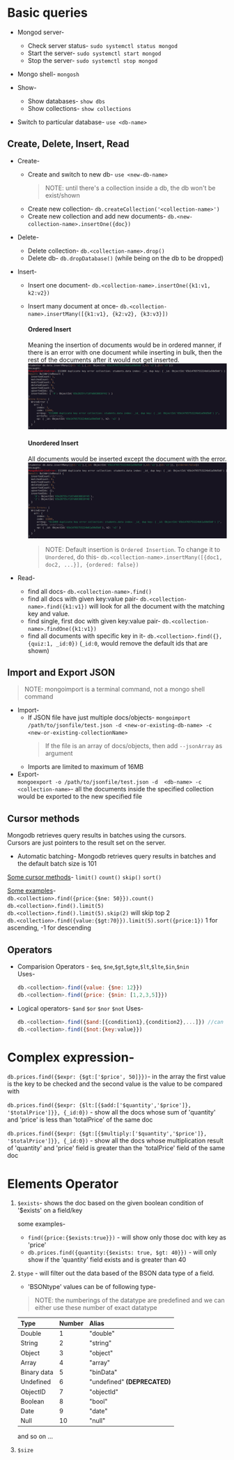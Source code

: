 # Basic queries

- Mongod server-

  - Check server status- `sudo systemctl status mongod`
  - Start the server- `sudo systemctl start mongod`
  - Stop the server- `sudo systemctl stop mongod`

- Mongo shell- `mongosh`
- Show-
  - Show databases- `show dbs`
  - Show collections- `show collections`
- Switch to particular database- `use <db-name>`

## Create, Delete, Insert, Read

- Create-

  - Create and switch to new db- `use <new-db-name>`
    > NOTE: until there's a collection inside a db, the db won't be exist/shown
  - Create new collection- `db.createCollection('<collection-name>')`
  - Create new collection and add new documents- `db.<new-collection-name>.insertOne({doc})`

- Delete-

  - Delete collection- `db.<collection-name>.drop()`
  - Delete db- `db.dropDatabase()` (while being on the db to be dropped)

- Insert-

  - Insert one document- `db.<collection-name>.insertOne({k1:v1, k2:v2})`
  - Insert many document at once- `db.<collection-name>.insertMany([{k1:v1}, {k2:v2}, {k3:v3}])`

    #### Ordered Insert

    Meaning the insertion of documents would be in ordered manner, if there is an error with one document while inserting in bulk, then the rest of the documents after it would not get inserted.
    <img src='./img/orderedInsert.png'>

    #### Unordered Insert

    All documents would be inserted except the document with the error.
    <img src='./img/unorderedInsert.png'>

    > NOTE: Default insertion is `Ordered Insertion`. To change it to `Unordered`, do this- `db.<collection-name>.insertMany([{doc1, doc2, ...}], {ordered: false})`

- Read-
  - find all docs- `db.<collection-name>.find()`
  - find all docs with given key:value pair- `db.<collection-name>.find({k1:v1})` will look for all the document with the matching key and value.
  - find single, first doc with given key:value pair- `db.<collection-name>.findOne({k1:v1})`
  - find all documents with specific key in it- `db.<collection>.find({}, {quiz:1, _id:0})` (`_id:0`, would remove the default ids that are shown)

## Import and Export JSON

> NOTE: mongoimport is a terminal command, not a mongo shell command

- Import-
  - If JSON file have just multiple docs/objects- `mongoimport /path/to/jsonfile/test.json -d <new-or-existing-db-name> -c <new-or-existing-collectionName>`
    > If the file is an array of docs/objects, then add `--jsonArray` as argument
  - Imports are limited to maximum of 16MB
- Export-  
   `mongoexport -o /path/to/jsonfile/test.json -d  <db-name> -c <collection-name>`- all the documents inside the specified collection would be exported to the new specified file

## Cursor methods

Mongodb retrieves query results in batches using the cursors.  
Cursors are just pointers to the result set on the server.

- Automatic batching- Mongodb retrieves query results in batches and the default batch size is 101

<u>Some cursor methods</u>-
`limit()` `count()` `skip()` `sort()`

<u>Some examples</u>-  
`db.<collection>.find({price:{$ne: 50}}).count()`  
`db.<collection>.find().limit(5)`  
`db.<collection>.find().limit(5).skip(2)` will skip top 2  
`db.<collection>.find({value:{$gt:70}}).limit(5).sort({price:1})` 1 for ascending, -1 for descending

## Operators

- Comparision Operators - `$eq`, `$ne`,`$gt`,`$gte`,`$lt`,`$lte`,`$in`,`$nin`  
  Uses-
  ```js
  db.<collection>.find({value: {$ne: 12}})
  db.<collection>.find({price: {$nin: [1,2,3,5]}})
  ```
- Logical operators- `$and` `$or` `$nor` `$not`
  Uses-
  ```js
  db.<collection>.find({$and:[{condition1},{condition2},...]}) //can also be written as- `find({condition1 , condition2})` (mongodb would implicitly treats this as AND operation)
  db.<collection>.find({$not:{key:value}})
  ```

# Complex expression-

`db.prices.find({$expr: {$gt:['$price', 50]}})`- in the array the first value is the key to be checked and the second value is the value to be compared with

`db.prices.find({$expr: {$lt:[{$add:['$quantity','$price']}, '$totalPrice']}}, {_id:0})` - show all the docs whose sum of 'quantity' and 'price' is less than 'totalPrice' of the same doc

`db.prices.find({$expr: {$gt:[{$multiply:['$quantity','$price']}, '$totalPrice']}}, {_id:0})` - show all the docs whose multiplication result of 'quantity' and 'price' field is greater than the 'totalPrice' field of the same doc

# Elements Operator

1. `$exists`- shows the doc based on the given boolean condition of '$exists' on a field/key

    some examples- 
    - `find({price:{$exists:true}})` - will show only those doc
  with key as 'price'
    - `db.prices.find({quantity:{$exists: true, $gt: 40}})` - will only show if the 'quantity' field exists and is greater than 40
2. `$type` - will filter out the data based of the BSON data type of a field.
    - 'BSONtype' values can be of following type- 
    > NOTE: the numberings of the datatype are predefined and we can either use these number of exact datatype 
    
    | Type | Number | Alias |
    | --- | --- | --- |
    | Double | 1 | "double"|
    |String  |2 | "string"|
    |Object |3 | "object"|
    |Array |4 | "array"|
    |Binary data|5 | "binData"|
    |Undefined|6 | "undefined" **(DEPRECATED)**|
    |ObjectID |7 | "objectId"|
    |Boolean |8 | "bool"|
    |Date|9 | "date"|
    |Null |10 | "null"|
    and so on ...


3. `$size`
